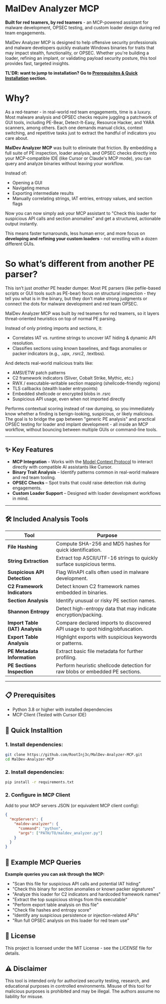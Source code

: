 # MalDev Analyzer MCP

**Built for red teamers, by red teamers** - an MCP-powered assistant for malware development, OPSEC testing, and custom loader design during red team engagements.

MalDev Analyzer MCP is designed to help offensive security professionals and malware developers quickly evaluate Windows binaries for traits that may impact stealth, functionality, or OPSEC. Whether you're building a loader, refining an implant, or validating payload security posture, this tool provides fast, targeted insights.

**TL'DR: want to jump to installation? Go to [Prerequisites & Quick Installation](https://github.com/RootInj3c/MalDev-Analyzer-MCP?tab=readme-ov-file#-prerequisites) section.**

# Why?

As a red-teamer - in real-world red team engagements, time is a luxury.
Most malware analysis and OPSEC checks require juggling a patchwork of GUI tools, including PE-Bear, Detect-It-Easy, Resource Hacker, and YARA scanners, among others. Each one demands manual clicks, context switching, and repetitive tasks just to extract the handful of indicators you care about.

**MalDev Analyzer MCP** was built to eliminate that friction.
By embedding a full suite of PE inspection, loader analysis, and OPSEC checks directly into your MCP-compatible IDE (like Cursor or Claude's MCP mode), you can query and analyze binaries without leaving your workflow.

Instead of:
- Opening a GUI
- Navigating menus
- Exporting intermediate results
- Manually correlating strings, IAT entries, entropy values, and section flags

Now you can now simply ask your MCP assistant to "Check this loader for suspicious API calls and section anomalies" and get a structured, actionable output instantly.

This means faster turnarounds, less human error, and more focus on **developing and refining your custom loaders** - not wrestling with a dozen different GUIs.

# So what’s different from another PE parser?

This isn’t just *another* PE header dumper.
Most PE parsers (like pefile-based scripts or GUI tools such as PE-bear) focus on structural inspection - they tell you what is in the binary, but they don’t make strong judgments or connect the dots for malware development and red team OPSEC.

MalDev Analyzer MCP was built by red teamers for red teamers, so it layers threat-oriented heuristics on top of normal PE parsing.

Instead of only printing imports and sections, it:
- Correlates IAT vs. runtime strings to uncover IAT hiding & dynamic API resolution.
- Classifies sections using known baselines, and flags anomalies or packer indicators (e.g., .upx, .rsrc2, .textbss).
  
And detects real-world malicious traits like:
- AMSI/ETW patch patterns
- C2 framework indicators (Sliver, Cobalt Strike, Mythic, etc.)
- RWX / executable-writable section mapping (shellcode-friendly regions)
- TLS callbacks (stealth loader entrypoints)
- Embedded shellcode or encrypted blobs in .rsrc
- Suspicious API usage, even when not imported directly

Performs contextual scoring instead of raw dumping, so you immediately know whether a finding is benign-looking, suspicious, or likely malicious.
The goal is to bridge the gap between "generic PE analysis" and practical OPSEC testing for loader and implant development - all inside an MCP workflow, without bouncing between multiple GUIs or command-line tools.

---

## ✨ Key Features

- **MCP Integration** – Works with the [Model Context Protocol](https://modelcontextprotocol.io/) to interact directly with compatible AI assistants like Cursor.
- **Binary Trait Analysis** – Identify patterns common in real-world malware and red team tooling.
- **OPSEC Checks** – Spot traits that could raise detection risk during engagements.
- **Custom Loader Support** – Designed with loader development workflows in mind.

---

## 🛠 Included Analysis Tools

| Tool | Purpose |
|------|---------|
| **File Hashing** | Compute SHA-256 and MD5 hashes for quick identification. |
| **String Extraction** | Extract top ASCII/UTF-16 strings to quickly surface suspicious terms. |
| **Suspicious API Detection** | Flag WinAPI calls often used in malware development. |
| **C2 Framework Indicators** | Detect known C2 framework names embedded in binaries. |
| **Section Analysis** | Identify unusual or risky PE section names. |
| **Shannon Entropy** | Detect high-entropy data that may indicate encryption/packing. |
| **Import Table (IAT) Analysis** | Compare declared imports to discovered API usage to spot hiding/obfuscation. |
| **Export Table Analysis** | Highlight exports with suspicious keywords or patterns. |
| **PE Metadata Information** | Extract basic file metadata for further profiling. |
| **PE Sections Inspection** | Perform heuristic shellcode detection for raw blobs or embedded PE sections.  |
---

## 📋 Prerequisites

- Python 3.8 or higher with installed dependencies
- MCP Client (Tested with Cursor IDE)

## 🚀 Quick Installtion

### 1. Install dependencies:
```bash
git clone https://github.com/RootInj3c/MalDev-Analyzer-MCP.git
cd MalDev-Analyzer-MCP
```

### 2. Install dependencies:
```bash
pip install -r requirements.txt
```

### 2. Configure in MCP Client
Add to your MCP servers JSON (or equivalent MCP client config):
```json
{
  "mcpServers": {
    "maldev-analyzer": {
      "command": "python",
      "args": ["PATH/TO/maldev_analyzer.py"]
    }
  }
}
```

## 🔧 Example MCP Queries
**Example queries you can ask through the MCP:**
- "Scan this file for suspicious API calls and potential IAT hiding"
- "Check this binary for section anomalies or known packer signatures"
- "Analyze this loader for C2 indicators and hardcoded framework names"
- "Extract the top suspicious strings from this executable"
- "Perform export table analysis on this file"
- "Check file hashes and entropy score"
- "Identify any suspicious persistence or injection-related APIs"
- "Run full OPSEC analysis on this loader for red team use"

## 📜 License

This project is licensed under the MIT License - see the *LICENSE* file for details.

## ⚠ Disclaimer

This tool is intended only for authorized security testing, research, and educational purposes in controlled environments. Misuse of this tool for malicious purposes is prohibited and may be illegal. The authors assume no liability for misuse.
